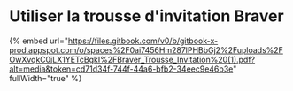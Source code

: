 # Utiliser la trousse d'invitation Braver



{% embed url="https://files.gitbook.com/v0/b/gitbook-x-prod.appspot.com/o/spaces%2F0ai7456Hm287lPHBbGj2%2Fuploads%2FOwXvqkC0jLX1YETcBgkI%2FBraver_Trousse_Invitation%20(1).pdf?alt=media&token=cd71d34f-744f-44a6-bfb2-34eec9e46b3e" fullWidth="true" %}
